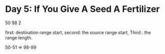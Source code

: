 Day 5: If You Give A Seed A Fertilizer
=============================


50 98 2


first: destination range start, 
second: the source range start, 
Third : the range length.

50-51 => 98-99
